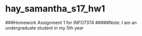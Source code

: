 # hay_samantha_s17_hw1
###Homework Assignment 1 for INFO7374
#####Note: I am an undergraduate student in my 5th year
